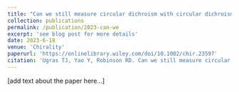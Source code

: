 ```yaml
---
title: "Can we still measure circular dichroism with circular dichroism spectrometers: The dangers of anisotropic artifacts"
collection: publications
permalink: /publication/2023-can-we
excerpt: 'see blog post for more details'
date: 2023-6-18
venue: 'Chirality'
paperurl: 'https://onlinelibrary.wiley.com/doi/10.1002/chir.23597'
citation: 'Ugras TJ, Yao Y, Robinson RD. Can we still measure circular dichroism with circular dichroism spectrometers: The dangers of anisotropic artifacts. Chirality. 2023; 35(11): 846-855. doi:10.1002/chir.23597'
---
```


[add text about the paper here...]
